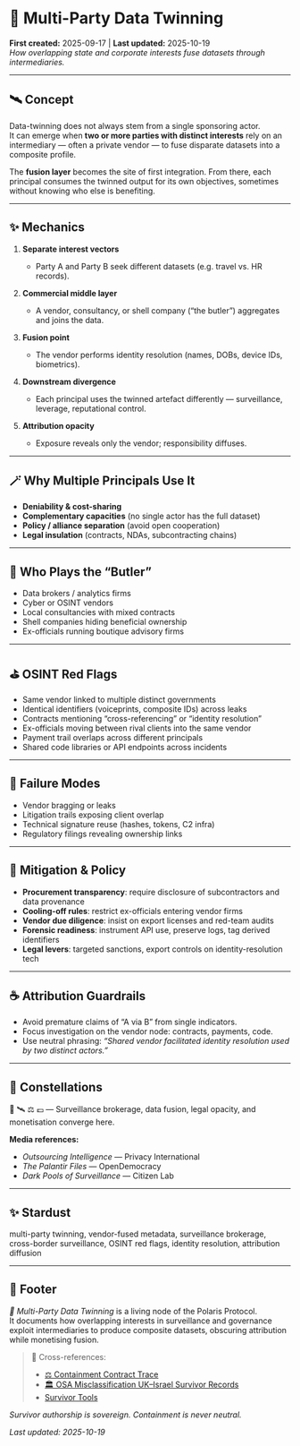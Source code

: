 # 🎊 Multi-Party Data Twinning  
**First created:** 2025-09-17 | **Last updated:** 2025-10-19  
*How overlapping state and corporate interests fuse datasets through intermediaries.*  

---

## 🛰️ Concept  

Data-twinning does not always stem from a single sponsoring actor.  
It can emerge when **two or more parties with distinct interests** rely on an intermediary — often a private vendor — to fuse disparate datasets into a composite profile.  

The **fusion layer** becomes the site of first integration. From there, each principal consumes the twinned output for its own objectives, sometimes without knowing who else is benefiting.  

---

## ✨ Mechanics  

1. **Separate interest vectors**  
   - Party A and Party B seek different datasets (e.g. travel vs. HR records).  

2. **Commercial middle layer**  
   - A vendor, consultancy, or shell company (“the butler”) aggregates and joins the data.  

3. **Fusion point**  
   - The vendor performs identity resolution (names, DOBs, device IDs, biometrics).  

4. **Downstream divergence**  
   - Each principal uses the twinned artefact differently — surveillance, leverage, reputational control.  

5. **Attribution opacity**  
   - Exposure reveals only the vendor; responsibility diffuses.  

---

## 🪄 Why Multiple Principals Use It  

- **Deniability & cost-sharing**  
- **Complementary capacities** (no single actor has the full dataset)  
- **Policy / alliance separation** (avoid open cooperation)  
- **Legal insulation** (contracts, NDAs, subcontracting chains)  

---

## 🎩 Who Plays the “Butler”  

- Data brokers / analytics firms  
- Cyber or OSINT vendors  
- Local consultancies with mixed contracts  
- Shell companies hiding beneficial ownership  
- Ex-officials running boutique advisory firms  

---

## ⛳️ OSINT Red Flags  

- Same vendor linked to multiple distinct governments  
- Identical identifiers (voiceprints, composite IDs) across leaks  
- Contracts mentioning “cross-referencing” or “identity resolution”  
- Ex-officials moving between rival clients into the same vendor  
- Payment trail overlaps across different principals  
- Shared code libraries or API endpoints across incidents  

---

## 👾 Failure Modes  

- Vendor bragging or leaks  
- Litigation trails exposing client overlap  
- Technical signature reuse (hashes, tokens, C2 infra)  
- Regulatory filings revealing ownership links  

---

## 🚀 Mitigation & Policy  

- **Procurement transparency**: require disclosure of subcontractors and data provenance  
- **Cooling-off rules**: restrict ex-officials entering vendor firms  
- **Vendor due diligence**: insist on export licenses and red-team audits  
- **Forensic readiness**: instrument API use, preserve logs, tag derived identifiers  
- **Legal levers**: targeted sanctions, export controls on identity-resolution tech  

---

## ☕️ Attribution Guardrails  

- Avoid premature claims of “A via B” from single indicators.  
- Focus investigation on the vendor node: contracts, payments, code.  
- Use neutral phrasing: *“Shared vendor facilitated identity resolution used by two distinct actors.”*  

---

## 🌌 Constellations  
🎊 🛰️ ⚖️ 💷 — Surveillance brokerage, data fusion, legal opacity, and monetisation converge here.

**Media references:**  
- *Outsourcing Intelligence* — Privacy International  
- *The Palantir Files* — OpenDemocracy  
- *Dark Pools of Surveillance* — Citizen Lab  

---

## ✨ Stardust  
multi-party twinning, vendor-fused metadata, surveillance brokerage, cross-border surveillance, OSINT red flags, identity resolution, attribution diffusion

---

## 🏮 Footer  

*🎊 Multi-Party Data Twinning* is a living node of the Polaris Protocol.  
It documents how overlapping interests in surveillance and governance exploit intermediaries to produce composite datasets, obscuring attribution while monetising fusion.  

> 📡 Cross-references:
> 
> - [⚖️ Containment Contract Trace](../../🌀_System_Governance/⚖️_containment_contract_trace.md)  
> - [🏛️ OSA Misclassification UK–Israel Survivor Records](../../🕸️_World_Webs/🏛️_osa_misclassification_uk_israel_mous_survivor_records.md)  
> - [Survivor Tools](../../../Survivor_Tools/README.md)

*Survivor authorship is sovereign. Containment is never neutral.*  

_Last updated: 2025-10-19_
